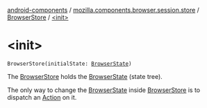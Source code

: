 [android-components](../../index.md) / [mozilla.components.browser.session.store](../index.md) / [BrowserStore](index.md) / [&lt;init&gt;](./-init-.md)

# &lt;init&gt;

`BrowserStore(initialState: `[`BrowserState`](../../mozilla.components.browser.session.state/-browser-state/index.md)`)`

The [BrowserStore](index.md) holds the [BrowserState](../../mozilla.components.browser.session.state/-browser-state/index.md) (state tree).

The only way to change the [BrowserState](../../mozilla.components.browser.session.state/-browser-state/index.md) inside [BrowserStore](index.md) is to dispatch an [Action](../../mozilla.components.browser.session.action/-action.md) on it.

